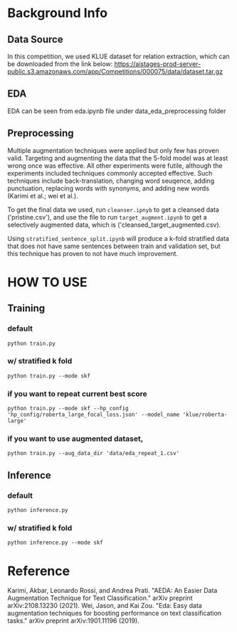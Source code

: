 # Background Info

## Data Source
In this competition, we used KLUE dataset for relation extraction, which can be downloaded from the link below:
https://aistages-prod-server-public.s3.amazonaws.com/app/Competitions/000075/data/dataset.tar.gz

## EDA
EDA can be seen from eda.ipynb file under data_eda_preprocessing folder

## Preprocessing
Multiple augmentation techniques were applied but only few has proven valid. Targeting and augmenting the data that the 5-fold model was at least wrong once was effective. All other experiments were futile, although the experiments included techniques commonly accepted effective. Such techniques include back-translation, changing word seuqence, adding punctuation, replacing words with synonyms, and adding new words (Karimi et al.; wei et al.).

To get the final data we used, run
`cleanser.ipnyb` to get a cleansed data ('pristine.csv'), and use the file to run
`target_augment.ipynb` to get a selectively augmented data, which is ('cleansed_target_augmented.csv).

Using `stratified_sentence_split.ipynb` will produce a k-fold stratified data that does not have same sentences between train and validation set, but this technique has proven to not have much improvement.

# HOW TO USE

## Training
### default
`python train.py`

### w/ stratified k fold
`python train.py --mode skf`

### if you want to repeat current best score
`python train.py --mode skf --hp_config 'hp_config/roberta_large_focal_loss.json' --model_name 'klue/roberta-large'`

### if you want to use augmented dataset,
`python train.py --aug_data_dir 'data/eda_repeat_1.csv'`


## Inference
### default
`python inference.py`
### w/ stratified k fold
`python inference.py --mode skf`


# Reference
Karimi, Akbar, Leonardo Rossi, and Andrea Prati. "AEDA: An Easier Data Augmentation Technique for Text Classification." arXiv preprint arXiv:2108.13230 (2021).
Wei, Jason, and Kai Zou. "Eda: Easy data augmentation techniques for boosting performance on text classification tasks." arXiv preprint arXiv:1901.11196 (2019).